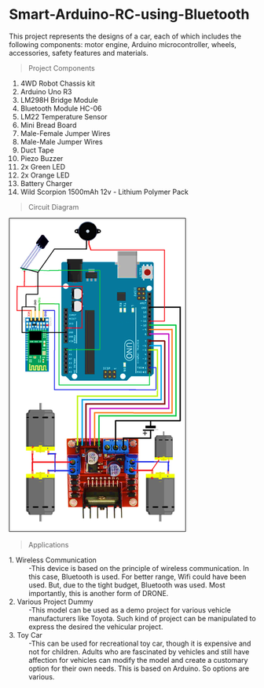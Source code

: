 # Smart-Arduino-RC-using-Bluetooth

This project represents the designs of a car, each of which includes the following components: motor engine, Arduino microcontroller, wheels, accessories, safety features and materials. 

> Project Components

1.	4WD Robot Chassis kit
2.	Arduino Uno R3 
3.	LM298H Bridge Module 
4.	Bluetooth Module HC-06 
5.	LM22 Temperature Sensor
6.	Mini Bread Board 
7.	Male-Female Jumper Wires 
8.	Male-Male Jumper Wires 
9.	Duct Tape 
10.	Piezo Buzzer
11.	2x Green LED
12.	2x Orange LED
13.	Battery Charger
14.	Wild Scorpion 1500mAh 12v - Lithium Polymer Pack

> Circuit Diagram

![alt tag](https://raw.githubusercontent.com/RGB14/Smart-Arduino-RC-using-Bluetooth/master/circuit.png "Circuit Diagram for the project")

> Applications
<dl> 
<dt>1.	Wireless Communication</dt>
<dd>  -This device is based on the principle of wireless communication. In this case, Bluetooth is used. For better range, Wifi could have been used. But, due to the tight budget, Bluetooth was used. Most importantly, this is another form of DRONE. 
</dd>
<dt>2.	Various Project Dummy</dt>
<dd>  -This model can be used as a demo project for various vehicle manufacturers like Toyota. Such kind of project can be manipulated to express the desired the vehicular project. 
</dd>
<dt>3.	Toy Car</dt>
<dd>  -This can be used for recreational toy car, though it is expensive and not for children. Adults who are fascinated by vehicles and still have affection for vehicles can modify the model and create a customary option for their own needs. This is based on Arduino. So options are various.
</dd>
</dl>
